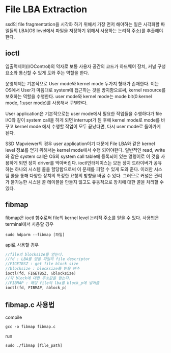 File LBA Extraction
===================
ssd의 file fragmentation을 시각화 하기 위해서 가장 먼저 해야하는 일은 시각화할 파일들의 LBA(OS level에서 파일을 저장하기 위해서 사용하는 논리적 주소)를 추출해야한다.

ioctl
-----
입출력제어(I/OControl)의 약자로 보통 사용자 공간의 코드가 하드웨어 장치, 커널 구성 요소와 통신할 수 있게 도와 주는 역할을 한다.

운영체제는 기본적으로 User mode와 kernel mode 두가지 형태가 존재한다. 이는 OS에서 User가 마음대로 system에 접근하는 것을 방지함으로써, kernel resource를 보호하는 역할을 수행한다. user mode와 kernel mode는 mode bit(0:kernel mode, 1:user mode)를 사용해서 구별한다.

User application은 기본적으로는 user mode에서 필요한 작업들을 수행하다가 file I/O와 같이 system call을 하게 되면 interrupt가 된 후에 kernel mode로 mode를 바꾸고 kernel mode 에서 수행할 작업이 모두 끝났다면, 다시 user mode로 돌아가게 된다.

SSD Mapviewer의 경우 user application이기 때문에 File LBA와 같은 kernel level 정보를 얻기 위해서는 kernel mode에서 수행 되어야한다. 일반적인 read, write와 같은 system call은 OS의 system call table에 등록되어 있는 명령어로 이 것을 사용하게 되면 장치 driver를 막아버린다. ioctl인터페이스는 모든 장치 드라이버가 공유하는 하나의 시스템 콜을 할당함으로써 이 문제를 피할 수 있게 도와 준다. 이러한 시스템 콜을 통해 다양한 장치의 특정한 요청의 방향을 바꿀 수 있다. 그러므로 커널은 관리가 불가능한 시스템 콜 테이블을 만들지 않고도 유동적으로 장치에 대한 콜을 처리할 수 있다.


fibmap
-----
fibmap은 ioctl 함수로써 file의 kernel level 논리적 주소를 얻을 수 있다. 사용법은 terminal에서 사용할 경우
  ``` 
  sudo hdparm --fibmap [파일]
  ```
api로 사용할 경우
  ``` c
  //file의 blocksize를 얻는다.
  //fd : LBA를 얻을 파일의 file descriptor
  //FIGETBSZ : get file block size
  //blocksize : blocksize를 받을 변수
  ioctl(fd, FIGETBSZ, &blocksize)
  //각 block에 대한 주소값을 얻는다.
  //FIBMAP : 해당 file의 lba를 block_p에 넣어줌
  ioctl(fd, FIBMAP, &block_p)
  ```
  
fibmap.c 사용법
---------------
compile

```
gcc -o fibmap fibmap.c
```

run

```
sudo ./fibmap [file_path]
```
